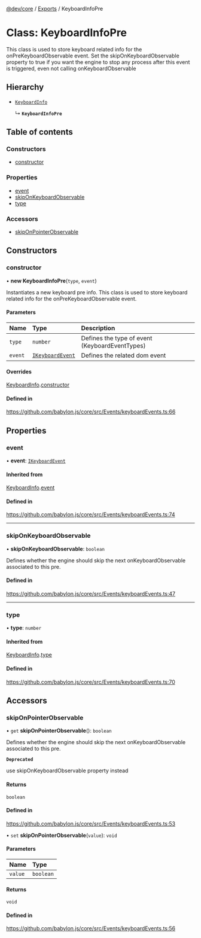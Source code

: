 [@dev/core](../README.md) / [Exports](../modules.md) / KeyboardInfoPre

# Class: KeyboardInfoPre

This class is used to store keyboard related info for the onPreKeyboardObservable event.
Set the skipOnKeyboardObservable property to true if you want the engine to stop any process after this event is triggered, even not calling onKeyboardObservable

## Hierarchy

- [`KeyboardInfo`](KeyboardInfo.md)

  ↳ **`KeyboardInfoPre`**

## Table of contents

### Constructors

- [constructor](KeyboardInfoPre.md#constructor)

### Properties

- [event](KeyboardInfoPre.md#event)
- [skipOnKeyboardObservable](KeyboardInfoPre.md#skiponkeyboardobservable)
- [type](KeyboardInfoPre.md#type)

### Accessors

- [skipOnPointerObservable](KeyboardInfoPre.md#skiponpointerobservable)

## Constructors

### constructor

• **new KeyboardInfoPre**(`type`, `event`)

Instantiates a new keyboard pre info.
This class is used to store keyboard related info for the onPreKeyboardObservable event.

#### Parameters

| Name | Type | Description |
| :------ | :------ | :------ |
| `type` | `number` | Defines the type of event (KeyboardEventTypes) |
| `event` | [`IKeyboardEvent`](../interfaces/IKeyboardEvent.md) | Defines the related dom event |

#### Overrides

[KeyboardInfo](KeyboardInfo.md).[constructor](KeyboardInfo.md#constructor)

#### Defined in

https://github.com/babylon.js/core/src/Events/keyboardEvents.ts:66

## Properties

### event

• **event**: [`IKeyboardEvent`](../interfaces/IKeyboardEvent.md)

#### Inherited from

[KeyboardInfo](KeyboardInfo.md).[event](KeyboardInfo.md#event)

#### Defined in

https://github.com/babylon.js/core/src/Events/keyboardEvents.ts:74

___

### skipOnKeyboardObservable

• **skipOnKeyboardObservable**: `boolean`

Defines whether the engine should skip the next onKeyboardObservable associated to this pre.

#### Defined in

https://github.com/babylon.js/core/src/Events/keyboardEvents.ts:47

___

### type

• **type**: `number`

#### Inherited from

[KeyboardInfo](KeyboardInfo.md).[type](KeyboardInfo.md#type)

#### Defined in

https://github.com/babylon.js/core/src/Events/keyboardEvents.ts:70

## Accessors

### skipOnPointerObservable

• `get` **skipOnPointerObservable**(): `boolean`

Defines whether the engine should skip the next onKeyboardObservable associated to this pre.

**`Deprecated`**

use skipOnKeyboardObservable property instead

#### Returns

`boolean`

#### Defined in

https://github.com/babylon.js/core/src/Events/keyboardEvents.ts:53

• `set` **skipOnPointerObservable**(`value`): `void`

#### Parameters

| Name | Type |
| :------ | :------ |
| `value` | `boolean` |

#### Returns

`void`

#### Defined in

https://github.com/babylon.js/core/src/Events/keyboardEvents.ts:56
